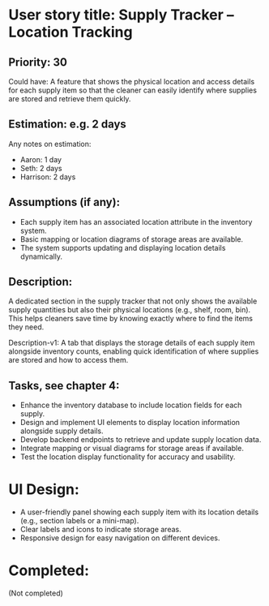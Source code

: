 # User story title: Supply Tracker – Location Tracking

## Priority: 30
Could have:
A feature that shows the physical location and access details for each supply item so that the cleaner can easily identify where supplies are stored and retrieve them quickly.

## Estimation: e.g. 2 days
Any notes on estimation:
* Aaron: 1 day
* Seth: 2 days
* Harrison: 2 days

## Assumptions (if any):
- Each supply item has an associated location attribute in the inventory system.
- Basic mapping or location diagrams of storage areas are available.
- The system supports updating and displaying location details dynamically.

## Description:
A dedicated section in the supply tracker that not only shows the available supply quantities but also their physical locations (e.g., shelf, room, bin). This helps cleaners save time by knowing exactly where to find the items they need.

Description-v1:
A tab that displays the storage details of each supply item alongside inventory counts, enabling quick identification of where supplies are stored and how to access them.

## Tasks, see chapter 4:
- Enhance the inventory database to include location fields for each supply.
- Design and implement UI elements to display location information alongside supply details.
- Develop backend endpoints to retrieve and update supply location data.
- Integrate mapping or visual diagrams for storage areas if available.
- Test the location display functionality for accuracy and usability.

# UI Design:
- A user-friendly panel showing each supply item with its location details (e.g., section labels or a mini-map).
- Clear labels and icons to indicate storage areas.
- Responsive design for easy navigation on different devices.

# Completed:
(Not completed)
